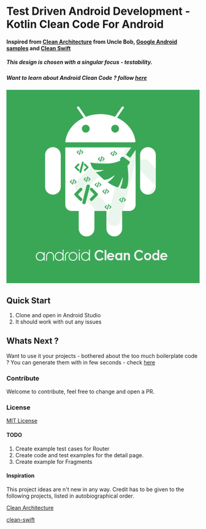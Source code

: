 # Test Driven Android Development - Kotlin Clean Code For Android
#### Inspired from [Clean Architecture][1] from Uncle Bob, [Google Android samples][3]  and [Clean Swift][2]
##### This design is chosen with a singular focus - testability.
##### Want to learn about Android Clean Code ? follow [here][7]


![Image of CleanCode](/doc/images/kotlinCleanCode.png)


## Quick Start
1. Clone and open in Android Studio
2. It should work with out any issues


## Whats Next ?
Want to use it your projects - bothered about the too much boilerplate code ? You can generate them with in few seconds - check [here][5]

### Contribute
Welcome to contribute, feel free to change and open a PR.

### License
[MIT License][6]

#### TODO
1. Create example test cases for Router
2. Create code and test examples for the detail page.
3. Create example for Fragments

#### Inspiration

This project ideas are n't new in any way. Credit has to be given to the following projects, listed in autobiographical order.

[Clean Architecture][1]

[clean-swift][2]

[1]: https://8thlight.com/blog/uncle-bob/2012/08/13/the-clean-architecture.html
[2]: http://clean-swift.com
[3]: https://github.com/googlesamples/android-testing
[4]: https://riggaroo.co.za/custom-file-templates-android-studio/
[5]: https://github.com/kmmraj/androidcleancode-generator
[6]: ./LICENSE
[7]: https://medium.com/@kmmraj/android-clean-code-part-1-c66da6551d1
